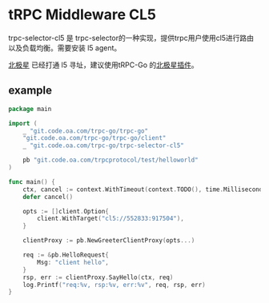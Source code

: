 # tRPC Middleware CL5

trpc-selector-cl5 是 trpc-selector的一种实现，提供trpc用户使用cl5进行路由以及负载均衡。需要安装 l5 agent。

[北极星](https://git.code.oa.com/polaris/polaris) 已经打通 l5 寻址，建议使用tRPC-Go 的[北极星插件](https://git.code.oa.com/trpc-go/trpc-naming-polaris)。

## example
```go
package main

import (
    _ "git.code.oa.com/trpc-go/trpc-go"
    "git.code.oa.com/trpc-go/trpc-go/client"
    _ "git.code.oa.com/trpc-go/trpc-selector-cl5"

    pb "git.code.oa.com/trpcprotocol/test/helloworld"
)

func main() {
    ctx, cancel := context.WithTimeout(context.TODO(), time.Millisecond*2000)
    defer cancel()

    opts := []client.Option{
        client.WithTarget("cl5://552833:917504"),
    }

    clientProxy := pb.NewGreeterClientProxy(opts...)

    req := &pb.HelloRequest{
        Msg: "client hello",
    }
    rsp, err := clientProxy.SayHello(ctx, req)
    log.Printf("req:%v, rsp:%v, err:%v", req, rsp, err)
}
```

